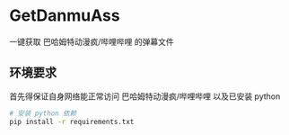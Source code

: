 # GetDanmuAss

一键获取 巴哈姆特动漫疯/哔哩哔哩 的弹幕文件

## 环境要求

首先得保证自身网络能正常访问 巴哈姆特动漫疯/哔哩哔哩 以及已安装 python

```bash
# 安装 python 依赖
pip install -r requirements.txt
```
